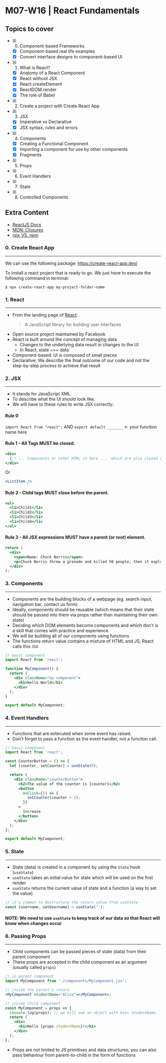 # M07-W16 | React Fundamentals

## Topics to cover

- [x] 0. Component-based Frameworks
    - [x] Component-based real life examples
    - [x] Convert interface designs to component-based UI

- [x] 1. What is React?
  - [x] Anatomy of a React Component
  - [x] React without JSX
  - [x] React.createElement
  - [x] ReactDOM.render
  - [x] The role of Babel

- [x] 2. Create a project with Create React App

- [x] 3. JSX
  - [x] Imperative vs Declarative
  - [x] JSX syntax, rules and errors

- [x] 4. Components
  - [x] Creating a Functional Component
  - [x] Importing a component for use by other components
  - [x] Fragments

- [x] 5. Props
- [x] 6. Event Handlers
- [x] 7. State
- [x] 8. Controlled Components

## Extra Content

- [ReactJS Docs](https://reactjs.org/docs/getting-started.html)
- [MDN: Closures](https://developer.mozilla.org/en-US/docs/Web/JavaScript/Closures)
- [npx VS. npm](https://stackoverflow.com/questions/50605219/difference-between-npx-and-npm)

### 0. Create React App
---

We can use the following package: https://create-react-app.dev/

To install a react project that is ready to go. We just have to execute the following command in terminal:

```terminal
$ npx create-react-app my-project-folder-name
```

### 1. React
---

- From the landing page of [React](https://reactjs.org/):
  > A JavaScript library for building user interfaces
- Open source project maintained by Facebook
- React is built around the concept of managing data
  - Changes to the underlying data result in changes to the UI
  - In React, state === data
- Component-based: UI is composed of small pieces
- Declarative: We describe the final outcome of our code and not the step-by-step process to achieve that result

### 2. JSX
---

- It stands for JavaScript XML.
- To describe what the UI should look like.
- We will have to these rules to write JSX correctly:

#### Rule 0

`import React from "react";` AND `export default _______` <- your function name here

#### Rule 1 - All Tags MUST be closed.

```jsx
<div>
  {/* ... Components or other HTML in here ...  which are also closed correctly! */}
</div>
```

Or

```jsx
<ListItem />
```

#### Rule 2 - Child tags MUST close before the parent.

```jsx
<ul>
  <li>Child1</li>
  <li>Child2</li>
  <li>Child3</li>
  <li>Child4</li>
</ul>
```

#### Rule 3 - All JSX expressions MUST have a parent (or root) element.

```jsx
return (
  <div>
    <span>Name: Chuck Norris</span>
    <p>Chuck Norris threw a grenade and killed 50 people, then it exploded.</p>
  </div>
);
```

### 3. Components
---

- Components are the building blocks of a webpage (eg. search input, navigation bar, contact us form)
- Ideally, components should be reusable (which means that their state should be passed into them via props rather than maintaining their own state)
- Deciding which DOM elements become components and which don't is a skill that comes with practice and experience
- We will be building all of our components using functions
- The functions return value contains a mixture of HTML and JS; React calls this `JSX`

```jsx
// basic component
import React from 'react';

function MyComponent() {
  return (
    <div className="my-component">
      <h1>Hello World</h1>
    </div>
  );
}

export default MyComponent;
```

### 4. Event Handlers
---

- Functions that are extecuted when some event has raised.
- Don't forget to pass a function as the event handler, not a funciton call.

```jsx
// basic component
import React from 'react';

const CounterButton = () => {
  let [counter, setCounter] = useState(0);

  return (
    <div className="counterButton">
      <h2>The value of the counter is {counter}</h2>
      <button
        onClick={() => {
          setCounter(counter + 1);
        }}
      >
        Increase
      </button>
    </div>
  );
};

export default MyComponent;
```

### 5. State
---

- State (data) is created in a component by using the `State` hook (`useState`)
- `useState` takes an initial value for state which will be used on the first render
- `useState` returns the current value of state and a function (a way to set the value)

```js
// it's common to destructure the return value from useState
const [username, setUsername] = useState('');
```

#### NOTE: We need to use `useState` to keep track of our data so that React will know when changes occur

### 6. Passing Props
---

- Child components can be passed pieces of state (data) from their parent component
- These props are accepted in the child component as an argument (usually called `props`)

```jsx
// in parent component
import MyComponent from './components/MyComponent.jsx';

// inside the parent's return
<MyComponent studentName="Alice"></MyComponent>;

// inside child component
const MyComponent = props => {
  console.log(props); // we will see an object with keys studentName.
  return (
    <div>
      <h1>Hello {props.studentName}!</h1>
    </div>
  );
};
```

- Props are not limited to JS primitives and data structures; you can also pass behaviour from parent-to-child in the form of functions



